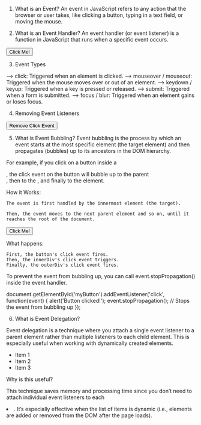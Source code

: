 1. What is an Event?
   An event in JavaScript refers to any action that the browser or user takes, like clicking a button, typing in a text field, or moving the mouse.

2. What is an Event Handler?
   An event handler (or event listener) is a function in JavaScript that runs when a specific event occurs.

<button id="myButton">Click Me!</button>

<script>
  const button = document.getElementById('myButton');
  // Adding an event listener to the button
  button.addEventListener('click', function() {
    alert('Button Clicked!');
  });
</script>

3. Event Types

--> click: Triggered when an element is clicked.
--> mouseover / mouseout: Triggered when the mouse moves over or out of an element.
--> keydown / keyup: Triggered when a key is pressed or released.
--> submit: Triggered when a form is submitted.
--> focus / blur: Triggered when an element gains or loses focus.

4. Removing Event Listeners

<button id="removeBtn">Remove Click Event</button>

<script>
  function onClick() {
    alert('Button Clicked!');
  }

const button = document.getElementById('removeBtn');
button.addEventListener('click', onClick);

// Remove the event after 3 seconds
setTimeout(() => {
button.removeEventListener('click', onClick);
alert('Event listener removed');
}, 3000);
</script>

5. What is Event Bubbling?
   Event bubbling is the process by which an event starts at the most specific element (the target element) and then propagates (bubbles) up to its ancestors in the DOM hierarchy.

For example, if you click on a button inside a <div>, the click event on the button will bubble up to the parent <div>, then to the <body>, and finally to the <html> element.

How it Works:

    The event is first handled by the innermost element (the target).

    Then, the event moves to the next parent element and so on, until it reaches the root of the document.

<div id="outerDiv">
  <div id="innerDiv">
    <button id="myButton">Click Me!</button>
  </div>
</div>

<script>
  // Adding event listeners at different levels
  document.getElementById('outerDiv').addEventListener('click', function() {
    alert('Clicked outer div!');
  });

  document.getElementById('innerDiv').addEventListener('click', function() {
    alert('Clicked inner div!');
  });

  document.getElementById('myButton').addEventListener('click', function() {
    alert('Button clicked!');
  });
</script>

What happens:

    First, the button's click event fires.
    Then, the innerDiv's click event triggers.
    Finally, the outerDiv's click event fires.

To prevent the event from bubbling up, you can call event.stopPropagation() inside the event handler.

document.getElementById('myButton').addEventListener('click', function(event) {
alert('Button clicked!');
event.stopPropagation(); // Stops the event from bubbling up
});

6. What is Event Delegation?

Event delegation is a technique where you attach a single event listener to a parent element rather than multiple listeners to each child element. This is especially useful when working with dynamically created elements.

<ul id="list">
  <li>Item 1</li>
  <li>Item 2</li>
  <li>Item 3</li>
</ul>

<script>
  // Attach a single event listener to the parent (ul)
  document.getElementById('list').addEventListener('click', function(event) {
    // Check if a list item was clicked
    if (event.target.tagName.toLowerCase() === 'li') {
      alert('You clicked: ' + event.target.textContent);
    }
  });
</script>

Why is this useful?

This technique saves memory and processing time since you don’t need to attach individual event listeners to each <li>.
It’s especially effective when the list of items is dynamic (i.e., elements are added or removed from the DOM after the page loads).

